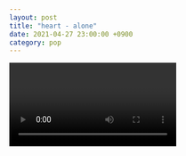 ```yaml
---
layout: post
title: "heart - alone"
date: 2021-04-27 23:00:00 +0900
category: pop
---
```


<div class="video-container">
    <video id="player" class="video-js vjs-default-skin vjs-big-play-centered" data-json="/public/json/pop/heart - alone.json"></video>
</div>

```
```
